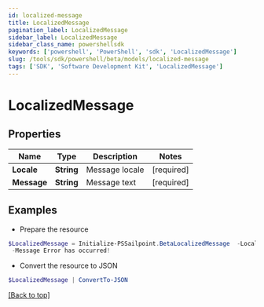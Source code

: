 ```yaml
---
id: localized-message
title: LocalizedMessage
pagination_label: LocalizedMessage
sidebar_label: LocalizedMessage
sidebar_class_name: powershellsdk
keywords: ['powershell', 'PowerShell', 'sdk', 'LocalizedMessage'] 
slug: /tools/sdk/powershell/beta/models/localized-message
tags: ['SDK', 'Software Development Kit', 'LocalizedMessage']
---
```



# LocalizedMessage

## Properties

Name | Type | Description | Notes
------------ | ------------- | ------------- | -------------
**Locale** |  **String** | Message locale | [required]
**Message** |  **String** | Message text | [required]

## Examples

- Prepare the resource
```powershell
$LocalizedMessage = Initialize-PSSailpoint.BetaLocalizedMessage  -Locale An error has occurred! `
 -Message Error has occurred!
```

- Convert the resource to JSON
```powershell
$LocalizedMessage | ConvertTo-JSON
```


[[Back to top]](#) 

